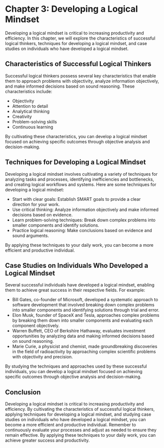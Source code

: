 Chapter 3: Developing a Logical Mindset
=======================================

Developing a logical mindset is critical to increasing productivity and efficiency. In this chapter, we will explore the characteristics of successful logical thinkers, techniques for developing a logical mindset, and case studies on individuals who have developed a logical mindset.

Characteristics of Successful Logical Thinkers
----------------------------------------------

Successful logical thinkers possess several key characteristics that enable them to approach problems with objectivity, analyze information objectively, and make informed decisions based on sound reasoning. These characteristics include:

* Objectivity
* Attention to detail
* Analytical thinking
* Creativity
* Problem-solving skills
* Continuous learning

By cultivating these characteristics, you can develop a logical mindset focused on achieving specific outcomes through objective analysis and decision-making.

Techniques for Developing a Logical Mindset
-------------------------------------------

Developing a logical mindset involves cultivating a variety of techniques for analyzing tasks and processes, identifying inefficiencies and bottlenecks, and creating logical workflows and systems. Here are some techniques for developing a logical mindset:

* Start with clear goals: Establish SMART goals to provide a clear direction for your work.
* Use critical thinking: Analyze information objectively and make informed decisions based on evidence.
* Learn problem-solving techniques: Break down complex problems into smaller components and identify solutions.
* Practice logical reasoning: Make conclusions based on evidence and sound arguments.

By applying these techniques to your daily work, you can become a more efficient and productive individual.

Case Studies on Individuals Who Developed a Logical Mindset
-----------------------------------------------------------

Several successful individuals have developed a logical mindset, enabling them to achieve great success in their respective fields. For example:

* Bill Gates, co-founder of Microsoft, developed a systematic approach to software development that involved breaking down complex problems into smaller components and identifying solutions through trial and error.
* Elon Musk, founder of SpaceX and Tesla, approaches complex problems by breaking them down into smaller components and evaluating each component objectively.
* Warren Buffett, CEO of Berkshire Hathaway, evaluates investment opportunities by analyzing data and making informed decisions based on sound reasoning.
* Marie Curie, a physicist and chemist, made groundbreaking discoveries in the field of radioactivity by approaching complex scientific problems with objectivity and precision.

By studying the techniques and approaches used by these successful individuals, you can develop a logical mindset focused on achieving specific outcomes through objective analysis and decision-making.

Conclusion
----------

Developing a logical mindset is critical to increasing productivity and efficiency. By cultivating the characteristics of successful logical thinkers, applying techniques for developing a logical mindset, and studying case studies on individuals who have developed a logical mindset, you can become a more efficient and productive individual. Remember to continuously evaluate your processes and adjust as needed to ensure they remain effective. By applying these techniques to your daily work, you can achieve greater success and productivity.
